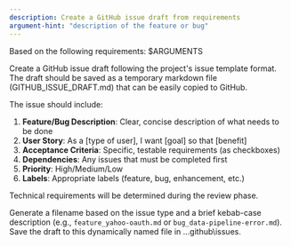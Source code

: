 ```yaml
---
description: Create a GitHub issue draft from requirements
argument-hint: "description of the feature or bug"
---
```


Based on the following requirements: $ARGUMENTS

Create a GitHub issue draft following the project's issue template format. The draft should be saved as a temporary markdown file (GITHUB_ISSUE_DRAFT.md) that can be easily copied to GitHub.

The issue should include:
1. **Feature/Bug Description**: Clear, concise description of what needs to be done
2. **User Story**: As a [type of user], I want [goal] so that [benefit]
3. **Acceptance Criteria**: Specific, testable requirements (as checkboxes)
4. **Dependencies**: Any issues that must be completed first
5. **Priority**: High/Medium/Low
6. **Labels**: Appropriate labels (feature, bug, enhancement, etc.)

Technical requirements will be determined during the review phase.

Generate a filename based on the issue type and a brief kebab-case description (e.g., `feature_yahoo-oauth.md` or `bug_data-pipeline-error.md`). Save the draft to this dynamically named file in ..\.github\issues.